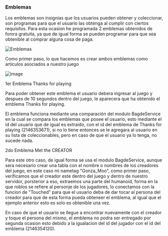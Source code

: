 ### Emblemas

Los emblemas son insignias que los usuarios pueden obtener y coleccionar, son programas para que el usuario las obtenga al cumplir con ciertos requisitos.
Para esta ocasion he programada 2 emblemas obtenidos de fomra gratuita, ya que de igual forma se pueden programar para que sea obtenible al comprar alguna cosa de paga.

![Emblemas](https://github.com/OliverGlezMoo/Proyecto_Roblox/assets/123349304/17e4f99b-a186-47ff-9d52-f5ecb9d33ff4)

Como primer paso, lo que hacemos es crear ambos emblemas como articulos asociados a nuestro juego

![image](https://github.com/OliverGlezMoo/Proyecto_Roblox/assets/123349304/7446fe2f-4e2e-4f89-bfca-d349a2beb507)

1er Emblema Thanks for playing

Para poder obtener este emblema el usuario debera ingresar al juego y despues de 10 segundos dentro del juego, le aparecera que ha obtenido el emblema Thanks for playing.

El emblema funciona mediante una comparación del modulo BagdeService en la cual se compara los emblemas que posee el usuario, esto mediante el id del usuario que de igual es extraido, con el id del emblema de Thanks for playing (2146353671), si no lo tiene entonces se le agregara al usuario en su lista de coleccionables, pero en caso de que el usuario ya lo tenga, no sucede nada.

2do Emblema Met the CREATOR

Para este otro caso, de igual forma se usa el modulo BagdeService, aunque sera necesario crear una tabla con el nombre o nombres de los creadores del juego, en este caso mi nametag "Gonza_Moo", como primer paso, verificamos que el creador este dentro del juego y dentro de nuestro servidor, porsterior a eso, extraemos una parte del humanoid, forma en la que roblos se refiere al personje de los jugadores, lo conectamos con la funcion de "Touched" para que el usuario deba de dar tocar al persona del creador para que de esta forma pueda obteneer el emblema, al igual que el ejemplo anterior esto es solo es obtenible una vez.

En caso de que el usuario se llegue a encontrar nuevamente con el creador y toque el persona del mismo, el emblema no podra ser entregado por segunda ocasion esto debido a la igualacion del id del jugador con el id del emblema (2146354120).
